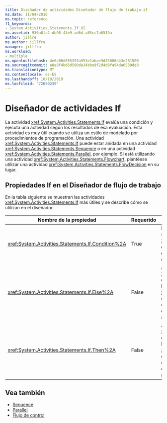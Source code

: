 ```yaml
---
title: Diseñador de actividades Diseñador de flujo de trabajo-if
ms.date: 11/04/2016
ms.topic: reference
f1_keywords:
- System.Activities.Statements.If.UI
ms.assetid: 930a8fa2-db98-43e9-ad6d-a85cc7a6519a
author: jillre
ms.author: jillfra
manager: jillfra
ms.workload:
- multiple
ms.openlocfilehash: 4e0c08d655393a953e1abae9d33086d43e281500
ms.sourcegitcommit: a8e8f4bd5d508da34bbe9f2d4d9fa94da0539de0
ms.translationtype: MT
ms.contentlocale: es-ES
ms.lasthandoff: 10/19/2019
ms.locfileid: "72650239"
---
```

# <a name="if-activity-designer"></a>Diseñador de actividades If

La actividad <xref:System.Activities.Statements.If> evalúa una condición y ejecuta una actividad según los resultados de esa evaluación. Esta actividad es muy útil cuando se utiliza un estilo de modelado por procedimientos de programación. Una actividad <xref:System.Activities.Statements.If> puede estar anidada en una actividad <xref:System.Activities.Statements.Sequence> o en una actividad <xref:System.Activities.Statements.Parallel>, por ejemplo. Si está utilizando una actividad <xref:System.Activities.Statements.Flowchart>, plantéese utilizar una actividad <xref:System.Activities.Statements.FlowDecision> en su lugar.

## <a name="if-properties-in-the-workflow-designer"></a>Propiedades If en el Diseñador de flujo de trabajo

En la tabla siguiente se muestran las actividades <xref:System.Activities.Statements.If> más útiles y se describe cómo se utilizan en el diseñador.

|Nombre de la propiedad|Requerido|Uso|
|-|--------------|-|
|<xref:System.Activities.Statements.If.Condition%2A>|True|La condición que determina qué actividad secundaria se va a ejecutar. Para establecer el <xref:System.Activities.Statements.If.Condition%2A>, escriba una expresión de Visual Basic en el cuadro **condición** en el diseñador de actividades **If** o en la cuadrícula de propiedades.|
|<xref:System.Activities.Statements.If.Else%2A>|False|Actividad que se va a ejecutar si el <xref:System.Activities.Statements.If.Condition%2A> es **false**. Para agregar una actividad que ejecute la bifurcación <xref:System.Activities.Statements.If.Else%2A>, coloque una actividad del cuadro de **herramientas** en el cuadro **else** del diseñador de actividad **If** con el texto de la sugerencia "Coloque la actividad aquí".|
|<xref:System.Activities.Statements.If.Then%2A>|False|Actividad que se va a ejecutar si el <xref:System.Activities.Statements.If.Condition%2A> es **true**. Para agregar una actividad que ejecute la bifurcación <xref:System.Activities.Statements.If.Then%2A>, coloque una actividad del cuadro de **herramientas** en el cuadro **then** del diseñador de actividad **If** con el texto de la sugerencia "Coloque la actividad aquí".|

## <a name="see-also"></a>Vea también

- [Sequence](../workflow-designer/sequence-activity-designer.md)
- [Parallel](../workflow-designer/parallel-activity-designer.md)
- [Flujo de control](../workflow-designer/control-flow-activity-designers.md)